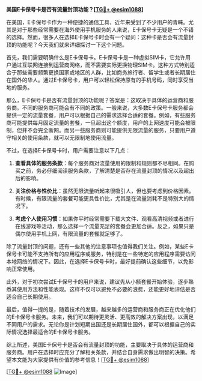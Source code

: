 **美国E卡保号卡是否有流量封顶功能？[[TG💪+ @esim1088](https://t.me/s/esim1088)]**

在美国，E卡保号卡作为一种便捷的通信工具，近年来受到了不少用户的青睐。尤其是对于那些经常需要在海外使用手机服务的人来说，E卡保号卡无疑是一个不错的选择。然而，很多人在选择E卡保号卡时会有一个疑问：这种卡是否会有流量封顶的功能呢？今天我们就来详细探讨一下这个问题。

首先，我们需要明确什么是E卡保号卡。E卡保号卡是一种虚拟SIM卡，它允许用户通过互联网连接到运营商网络，而不需要实际更换物理SIM卡。这种方式特别适合于那些需要频繁更换国家或地区的人群，比如商务旅行者、留学生或者长期居住在国外的华人。通过E卡保号卡，用户可以轻松保持原有的手机号码，同时享受当地的服务。

那么，E卡保号卡是否有流量封顶的功能呢？答案是：这取决于具体的运营商和服务商。不同的服务商可能会有不同的政策。一般来说，大多数E卡保号卡服务都会提供一定的流量套餐，用户可以根据自己的需求选择合适的套餐。例如，有些服务商可能提供每月固定流量的套餐，一旦超出这个额度，用户的上网速度可能会被限制，但并不会完全断网。而另一些服务商则可能提供无限流量的服务，只要用户遵守相关的使用条款，就可以无限制地使用流量。

不过，在选择E卡保号卡时，用户需要注意以下几点：

1. **查看具体的服务条款**：每个服务商对流量使用的限制和规则都不尽相同。在购买之前，务必仔细阅读服务条款，了解清楚是否存在流量封顶的情况以及超出后的影响。

2. **关注价格与性价比**：虽然无限流量听起来很吸引人，但也要考虑到价格因素。有时候，有限流量的套餐可能更具性价比，尤其是在流量消耗不是特别大的情况下。

3. **考虑个人使用习惯**：如果你平时经常需要下载大文件、观看高清视频或者进行在线游戏等活动，那么选择一个流量充足的套餐会更加合适。反之，如果只是偶尔使用手机上网，有限流量的套餐就足够了。

除了流量封顶的问题，还有一些其他的注意事项也值得我们关注。例如，某些E卡保号卡可能不支持所有的应用程序或服务，特别是在一些特定的应用程序需要访问本地网络的情况下。因此，在选择E卡保号卡时，最好提前确认这些细节，以免影响正常使用。

此外，对于初次尝试E卡保号卡的用户来说，建议先从小额套餐开始体验，逐步熟悉其使用方法和性能表现。这样不仅可以避免不必要的浪费，还能更好地评估是否适合自己长期使用。

最后，值得一提的是，随着技术的发展，越来越多的运营商和服务商正在优化他们的E卡保号卡服务。未来，我们可以期待更灵活、更高效的解决方案出现，以满足不同用户的需求。无论你是计划短期出国还是长期居住国外，都可以根据自己的实际情况选择最适合的E卡保号卡服务。

综上所述，美国E卡保号卡是否会有流量封顶的功能，主要取决于具体的运营商和服务商。用户在选择时应充分了解相关条款，并结合自身需求做出明智的决策。希望本文能为大家提供有价值的参考信息！[[TG💪+ @esim1088](https://t.me/s/esim1088)]

[[TG💪+ @esim1088](https://t.me/s/esim1088) ![Image](https://i.postimg.cc/4NQfJmqS/Snipaste-2025-05-13-00-14-12.png)]